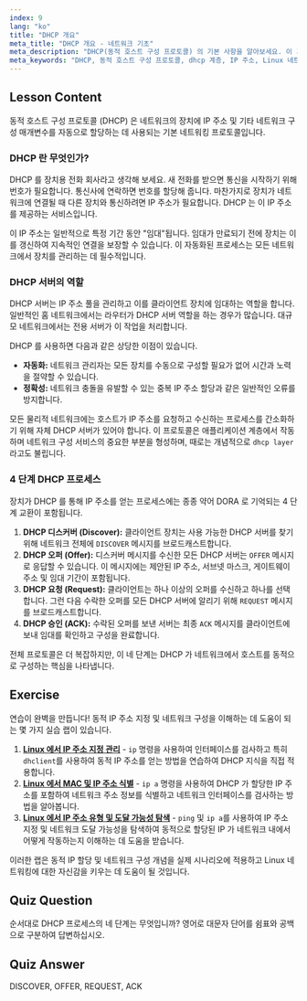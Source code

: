 ```yaml
---
index: 9
lang: "ko"
title: "DHCP 개요"
meta_title: "DHCP 개요 - 네트워크 기초"
meta_description: "DHCP(동적 호스트 구성 프로토콜) 의 기본 사항을 알아보세요. 이 가이드는 DHCP 가 IP 주소를 할당하는 방법, 4 단계 프로세스 (DORA), 네트워크의 DHCP 계층에서의 역할을 다룹니다. Linux 네트워킹 초보자에게 적합합니다."
meta_keywords: "DHCP, 동적 호스트 구성 프로토콜, dhcp 계층, IP 주소, Linux 네트워킹, DHCP 프로세스, DORA, 네트워크 구성"
---
```


## Lesson Content

동적 호스트 구성 프로토콜 (DHCP) 은 네트워크의 장치에 IP 주소 및 기타 네트워크 구성 매개변수를 자동으로 할당하는 데 사용되는 기본 네트워킹 프로토콜입니다.

### DHCP 란 무엇인가?

DHCP 를 장치용 전화 회사라고 생각해 보세요. 새 전화를 받으면 통신을 시작하기 위해 번호가 필요합니다. 통신사에 연락하면 번호를 할당해 줍니다. 마찬가지로 장치가 네트워크에 연결될 때 다른 장치와 통신하려면 IP 주소가 필요합니다. DHCP 는 이 IP 주소를 제공하는 서비스입니다.

이 IP 주소는 일반적으로 특정 기간 동안 "임대"됩니다. 임대가 만료되기 전에 장치는 이를 갱신하여 지속적인 연결을 보장할 수 있습니다. 이 자동화된 프로세스는 모든 네트워크에서 장치를 관리하는 데 필수적입니다.

### DHCP 서버의 역할

DHCP 서버는 IP 주소 풀을 관리하고 이를 클라이언트 장치에 임대하는 역할을 합니다. 일반적인 홈 네트워크에서는 라우터가 DHCP 서버 역할을 하는 경우가 많습니다. 대규모 네트워크에서는 전용 서버가 이 작업을 처리합니다.

DHCP 를 사용하면 다음과 같은 상당한 이점이 있습니다.

- **자동화:** 네트워크 관리자는 모든 장치를 수동으로 구성할 필요가 없어 시간과 노력을 절약할 수 있습니다.
- **정확성:** 네트워크 충돌을 유발할 수 있는 중복 IP 주소 할당과 같은 일반적인 오류를 방지합니다.

모든 물리적 네트워크에는 호스트가 IP 주소를 요청하고 수신하는 프로세스를 간소화하기 위해 자체 DHCP 서버가 있어야 합니다. 이 프로토콜은 애플리케이션 계층에서 작동하며 네트워크 구성 서비스의 중요한 부분을 형성하며, 때로는 개념적으로 `dhcp layer`라고도 불립니다.

### 4 단계 DHCP 프로세스

장치가 DHCP 를 통해 IP 주소를 얻는 프로세스에는 종종 약어 DORA 로 기억되는 4 단계 교환이 포함됩니다.

1. **DHCP 디스커버 (Discover):** 클라이언트 장치는 사용 가능한 DHCP 서버를 찾기 위해 네트워크 전체에 `DISCOVER` 메시지를 브로드캐스트합니다.
2. **DHCP 오퍼 (Offer):** 디스커버 메시지를 수신한 모든 DHCP 서버는 `OFFER` 메시지로 응답할 수 있습니다. 이 메시지에는 제안된 IP 주소, 서브넷 마스크, 게이트웨이 주소 및 임대 기간이 포함됩니다.
3. **DHCP 요청 (Request):** 클라이언트는 하나 이상의 오퍼를 수신하고 하나를 선택합니다. 그런 다음 수락한 오퍼를 모든 DHCP 서버에 알리기 위해 `REQUEST` 메시지를 브로드캐스트합니다.
4. **DHCP 승인 (ACK):** 수락된 오퍼를 보낸 서버는 최종 `ACK` 메시지를 클라이언트에 보내 임대를 확인하고 구성을 완료합니다.

전체 프로토콜은 더 복잡하지만, 이 네 단계는 DHCP 가 네트워크에서 호스트를 동적으로 구성하는 핵심을 나타냅니다.

## Exercise

연습이 완벽을 만듭니다! 동적 IP 주소 지정 및 네트워크 구성을 이해하는 데 도움이 되는 몇 가지 실습 랩이 있습니다.

1. **[Linux 에서 IP 주소 지정 관리](https://labex.io/ko/labs/comptia-manage-ip-addressing-in-linux-592736)** - `ip` 명령을 사용하여 인터페이스를 검사하고 특히 `dhclient`를 사용하여 동적 IP 주소를 얻는 방법을 연습하여 DHCP 지식을 직접 적용합니다.
2. **[Linux 에서 MAC 및 IP 주소 식별](https://labex.io/ko/labs/comptia-identify-mac-and-ip-addresses-in-linux-592731)** - `ip a` 명령을 사용하여 DHCP 가 할당한 IP 주소를 포함하여 네트워크 주소 정보를 식별하고 네트워크 인터페이스를 검사하는 방법을 알아봅니다.
3. **[Linux 에서 IP 주소 유형 및 도달 가능성 탐색](https://labex.io/ko/labs/comptia-explore-ip-address-types-and-reachability-in-linux-592780)** - `ping` 및 `ip a`를 사용하여 IP 주소 지정 및 네트워크 도달 가능성을 탐색하여 동적으로 할당된 IP 가 네트워크 내에서 어떻게 작동하는지 이해하는 데 도움을 받습니다.

이러한 랩은 동적 IP 할당 및 네트워크 구성 개념을 실제 시나리오에 적용하고 Linux 네트워킹에 대한 자신감을 키우는 데 도움이 될 것입니다.

## Quiz Question

순서대로 DHCP 프로세스의 네 단계는 무엇입니까? 영어로 대문자 단어를 쉼표와 공백으로 구분하여 답변하십시오.

## Quiz Answer

DISCOVER, OFFER, REQUEST, ACK
